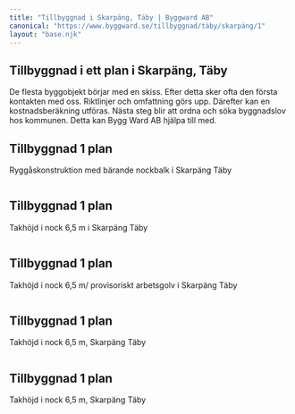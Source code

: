 ```yaml
---
title: "Tillbyggnad i Skarpäng, Täby | Byggward AB"
canonical: "https://www.byggward.se/tillbyggnad/täby/skarpäng/1"
layout: "base.njk"
---
```


<section>
  <h1>Tillbyggnad i ett plan i Skarpäng, Täby</h1>
  <p>
    De flesta byggobjekt börjar med en skiss. Efter detta sker ofta den
    första kontakten med oss. Riktlinjer och omfattning görs upp. Därefter
    kan en kostnadsberäkning utföras. Nästa steg blir att ordna och söka
    byggnadslov hos kommunen. Detta kan Bygg Ward AB hjälpa till med.
  </p>
  </section>
  <section class="split-section split-reverse">
    <div>
      <h2>Tillbyggnad 1 plan</h2>
      <p>Ryggåskonstruktion med bärande nockbalk i Skarpäng Täby</p>
    </div>
    <div>
      <img src="/images/gallery/11.png" alt="">
    </div>
  </section>

  <section class="split-section">
    <div>
      <h2>Tillbyggnad 1 plan</h2>
      <p>Takhöjd i nock 6,5 m i Skarpäng Täby</p>
    </div>
    <div>
      <img src="/images/gallery/12.png" alt="">
    </div>
  </section>

  <section class="split-section split-reverse">
    <div>
      <h2>Tillbyggnad 1 plan</h2>
      <p>Takhöjd i nock 6,5 m/ provisoriskt arbetsgolv i Skarpäng Täby</p>
    </div>
    <div>
      <img src="/images/gallery/13.png" alt="">
    </div>
  </section>

  <section class="split-section">
    <div>
      <h2>Tillbyggnad 1 plan</h2>
      <p>Takhöjd i nock 6,5 m, Skarpäng Täby</p>
    </div>
    <div>
      <img src="/images/gallery/14.png" alt="">
    </div>
  </section>

  <section class="split-section split-reverse">
    <div>
      <h2>Tillbyggnad 1 plan</h2>
      <p>Takhöjd i nock 6,5 m, Skarpäng Täby</p>
    </div>
    <div>
      <img src="/images/gallery/15.png" alt="">
    </div>
  </section>
